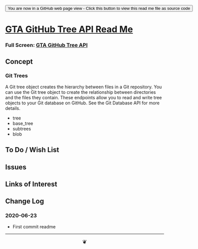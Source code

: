 <span style=display:none; >[You are now in a GitHub source code view - click this link to view Read Me file as a web page]( https://theo-armour.github.io/2020/sandbox/gta-github-tree-api/readme.html  "View file as a web page." ) </span>

<div><input type=button onclick=window.location.href="https://github.com/theo-armour/2020/tree/master/sandbox/gta-github-tree-api/";
value='You are now in a GitHub web page view - Click this button to view this read me file as source code' ></div>


# [GTA GitHub Tree API Read Me]( https://theo-armour.github.io/2020/sandbox/gta-github-tree-api/readme.html )

<!--@@@
<iframe src=https://theo-armour.github.io/2020/sandbox/gta-github-tree-api/ height=500px width=100% ></iframe>
_GTA GitHub Tree API_
@@@-->

### Full Screen: [GTA GitHub Tree API]( https://theo-armour.github.io/2020/sandbox/gta-github-tree-api/ )


## Concept

### Git Trees
A Git tree object creates the hierarchy between files in a Git repository. You can use the Git tree object to create the relationship between directories and the files they contain. These endpoints allow you to read and write tree objects to your Git database on GitHub. See the Git Database API for more details.

* tree
* base_tree
* subtrees
* blob


## To Do / Wish List


## Issues


## Links of Interest


## Change Log


### 2020-06-23

* First commit readme

</details>

***

<center title="hello!" ><a href=javascript:window.scrollTo(0,0); style=font-size:2ch;text-decoration:none; > ❦ </a></center>
